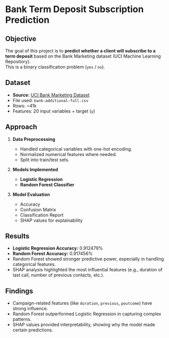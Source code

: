 #  Bank Term Deposit Subscription Prediction

##  Objective
The goal of this project is to **predict whether a client will subscribe to a term deposit** based on the Bank Marketing dataset (UCI Machine Learning Repository).  
This is a binary classification problem (`yes` / `no`).

## Dataset
- **Source:** [UCI Bank Marketing Dataset](https://archive.ics.uci.edu/ml/datasets/Bank+Marketing)
- File used: `bank-additional-full.csv`
- Rows: ~41k  
- Features: 20 input variables + target (`y`)

## Approach
1. **Data Preprocessing**
   - Handled categorical variables with one-hot encoding.
   - Normalized numerical features where needed.
   - Split into train/test sets.

2. **Models Implemented**
   - **Logistic Regression**
   - **Random Forest Classifier**

3. **Model Evaluation**
   - Accuracy
   - Confusion Matrix
   - Classification Report
   - SHAP values for explainability

##  Results
- **Logistic Regression Accuracy:** 0.912479%
- **Random Forest Accuracy:** 0.917456% 
- Random Forest showed stronger predictive power, especially in handling categorical features.
- SHAP analysis highlighted the most influential features (e.g., duration of last call, number of previous contacts, etc.).

##  Findings
- Campaign-related features (like `duration`, `previous`, `poutcome`) have strong influence.
- Random Forest outperformed Logistic Regression in capturing complex patterns.
- SHAP values provided interpretability, showing why the model made certain predictions.
